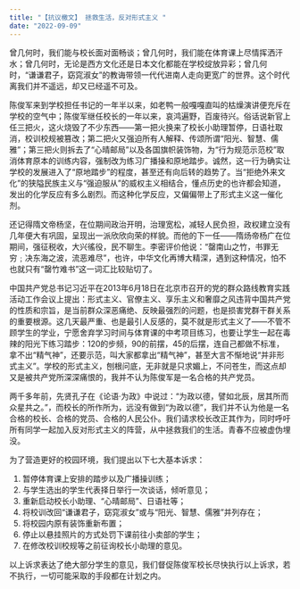 ```yaml
---
title: "【抗议檄文】 拯救生活，反对形式主义￼"
date: "2022-09-09"
---
```


曾几何时，我们能与校长面对面畅谈；曾几何时，我们能在体育课上尽情挥洒汗水；曾几何时，无论是西方文化还是日本文化都能在学校绽放异彩；曾几何时，“谦谦君子，窈窕淑女”的教诲带领一代代进南人走向更宽广的世界。这个时代离我们并不遥远，却又已经遥不可及。

陈俊军来到学校担任书记的一年半以来，如老鸭一般嘎嘎直叫的枯燥演讲便充斥在学校的空气中；陈俊军继任校长的一年以来，哀鸿遍野，百废待兴。俗话说新官上任三把火，这火烧毁了不少东西——第一把火换来了校长小助理暂停，日语社取消，校训校规被篡改；第二把火又强迫所有人解释、传颂所谓“阳光、智慧、儒雅”；第三把火则拆去了“心晴邮局”以及各国旗帜装饰物，为“行为规范示范校”取消体育原本的训练内容，强制改为练习广播操和原地踏步。诚然，这一行为确实让学校的发展进入了“原地踏步”的程度，甚至还有向后转的趋势了。当“拒绝外来文化”的狭隘民族主义与“强迫服从”的威权主义相结合，懂点历史的也许都会知道，发出的化学反应有多么剧烈。而这种化学反应，又偏偏带上了形式主义这一催化剂。

还记得隋文帝杨坚，在位期间政治开明，治理宽松，减轻人民负担，政权建立没有几年便大有巩固，呈现出一派欣欣向荣的样貌。而他的下一任——隋炀帝杨广在位期间，强征税收，大兴徭役，民不聊生。李密评价他说：“罄南山之竹，书罪无穷﹔决东海之波，流恶难尽”，也许，中华文化再博大精深，遇到这种情况，怕不也就只有“罄竹难书”这一词汇比较贴切了。

中国共产党总书记习近平在2013年6月18日在北京市召开的党的群众路线教育实践活动工作会议上提出：形式主义、官僚主义、享乐主义和奢靡之风违背中国共产党的性质和宗旨，是当前群众深恶痛绝、反映最强烈的问题，也是损害党群干群关系的重要根源。这几天最严重、也是最引人反感的，莫不就是形式主义了——不管不顾学生的学业，宁愿舍弃学习时间与体育课的中考项目练习，也要让学生一起在毒辣的阳光下练习踏步：120的步频，90的前摆，45的后摆，连自己都做不标准，拿不出“精气神”，还要示范，叫大家都拿出“精气神”，甚至大言不惭地说“并非形式主义”。学校的形式主义，刨根问底，无非就是只求媚上，不问苍生，而这点却又是被共产党所深深痛恨的，我并不认为陈俊军是一名合格的共产党员。

两千多年前，先贤孔子在《论语·为政》中说过：“为政以德，譬如北辰，居其所而众星共之。”，而校长的所作所为，远没有做到“为政以德”，我们并不认为他是一名合格的校长、合格的党员、合格的人民公仆。我们请求校长改正其作为，同时呼吁所有同学一起加入反对形式主义的阵营，从中拯救我们的生活。青春不应被虚伪埋没。

为了营造更好的校园环境，我们提出以下七大基本诉求：

1. 暂停体育课上安排的踏步以及广播操训练；
2. 与学生选出的学生代表择日举行一次谈话，倾听意见；
3. 重新启动校长小助理、“心晴邮局”、日语社等；
4. 将校训改回“谦谦君子，窈窕淑女”或与“阳光、智慧、儒雅”并列存在；
5. 将校园内原有装饰重新布置；
6. 停止以悬挂照片的方式处罚下课前往小卖部的学生；
7. 在修改校训校规等之前征询校长小助理的意见。

以上诉求表达了绝大部分学生的意见，我们督促陈俊军校长尽快执行以上诉求，若不执行，一切可能采取的手段都在计划之内。
